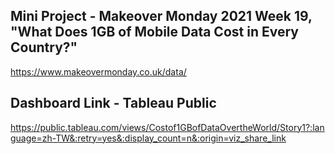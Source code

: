 ## Mini Project - Makeover Monday 2021 Week 19,  "What Does 1GB of Mobile Data Cost in Every Country?"
https://www.makeovermonday.co.uk/data/


## Dashboard Link - Tableau Public
https://public.tableau.com/views/Costof1GBofDataOvertheWorld/Story1?:language=zh-TW&:retry=yes&:display_count=n&:origin=viz_share_link
